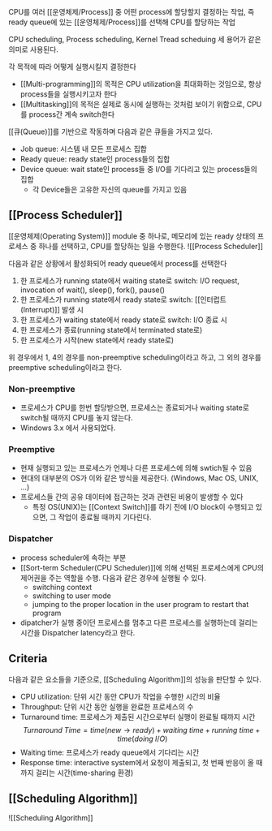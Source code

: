 CPU를 여러 [[운영체제/Process]] 중 어떤 process에 할당할지 결정하는 작업, 즉 ready queue에 있는 [[운영체제/Process]]를 선택해 CPU를 할당하는 작업

CPU scheduling, Process scheduling, Kernel Tread scheduing 세 용어가 같은 의미로 사용된다.

각 목적에 따라 어떻게 실행시킬지 결정한다
+ [[Multi-programming]]의 목적은 CPU utilization을 최대화하는 것임으로, 항상 process들을 실행시키고자 한다
+ [[Multitasking]]의 목적은 실제로 동시에 실행하는 것처럼 보이기 위함으로, CPU를 process간 계속 switch한다

[[큐(Queue)]]를 기반으로 작동하며 다음과 같은 큐들을 가지고 있다.
+ Job queue: 시스템 내 모든 프로세스 집합
+ Ready queue: ready state인 process들의 집합
+ Device queue: wait state인 process들 중 I/O를 기다리고 있는 process들의 집합
	+ 각 Device들은 고유한 자신의 queue를 가지고 있음
## [[Process Scheduler]]
[[운영체제(Operating System)]] module 중 하나로, 메모리에 있는 ready 상태의 프로세스 중 하나를 선택하고, CPU를 할당하는 일을 수행한다. 
![[Process Scheduler]]

다음과 같은 상황에서 활성화되어 ready queue에서 process를 선택한다
1. 한 프로세스가 running state에서 waiting state로 switch: I/O request, invocation of wait(), sleep(), fork(), pause()
2. 한 프로세스가 running state에서 ready state로 switch: [[인터럽트(Interrupt)]] 발생 시
3. 한 프로세스가 waiting state에서 ready state로 switch: I/O 종료 시
4. 한 프로세스가 종료(running state에서 terminated state로)
5. 한 프로세스가 시작(new state에서 ready state로)

위 경우에서 1, 4의 경우를 non-preemptive scheduling이라고 하고, 그 외의 경우를 preemptive scheduling이라고 한다.
### Non-preemptive
+ 프로세스가 CPU를 한번 할당받으면, 프로세스는 종료되거나 waiting state로 switch될 때까지 CPU를 놓지 않는다.
+ Windows 3.x 에서 사용되었다.
### Preemptive
+ 현재 실행되고 있는 프로세스가 언제나 다른 프로세스에 의해 swtich될 수 있음
+ 현대의 대부분의 OS가 이와 같은 방식을 제공한다. (Windows, Mac OS, UNIX, ...)
+ 프로세스들 간의 공유 데이터에 접근하는 것과 관련된 비용이 발생할 수 있다
	+ 특정 OS(UNIX)는 [[Context Switch]]를 하기 전에 I/O block이 수행되고 있으면, 그 작업이 종료될 때까지 기다린다. 
### Dispatcher
+ process scheduler에 속하는 부분
+ [[Sort-term Scheduler(CPU Scheduler)]]에 의해 선택된 프로세스에게 CPU의 제어권을 주는 역할을 수행. 다음과 같은 경우에 실행될 수 있다.
	+ switching context
	+ switching to user mode
	+ jumping to the proper location in the user program to restart that program
+ dipatcher가 실행 중이던 프로세스를 멈추고 다른 프로세스를 실행하는데 걸리는 시간을 Dispatcher latency라고 한다. 
## Criteria
다음과 같은 요소들을 기준으로, [[Scheduling Algorithm]]의 성능을 판단할 수 있다. 
+ CPU utilization: 단위 시간 동안 CPU가 작업을 수행한 시간의 비율
+ Throughput: 단위 시간 동안 실행을 완료한 프로세스의 수 
+ Turnaround time: 프로세스가 제출된 시간으로부터 실행이 완료될 때까지 시간$$Turnaround\; Time = time(new\rightarrow ready)+ waiting\; time+running \; time+time(doing\; I/O)$$
+ Waiting time: 프로세스가 ready queue에서 기다리는 시간
+ Response time: interactive system에서 요청이 제출되고, 첫 번째 반응이 올 때까지 걸리는 시간(time-sharing 환경)
## [[Scheduling Algorithm]]
![[Scheduling Algorithm]]